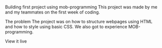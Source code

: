 Building first project using mob-programming
This project was made by me and my teammates on the first week of coding.

The problem
The project was on how to structure webpages using HTML and how to style using basic CSS. We also got to experience MOB-programming.

View it live
